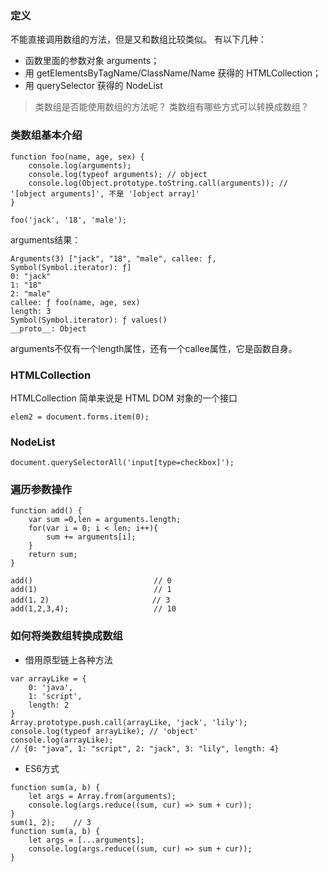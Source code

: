 ### 定义
不能直接调用数组的方法，但是又和数组比较类似。
有以下几种：
+ 函数里面的参数对象 arguments；
+ 用 getElementsByTagName/ClassName/Name 获得的 HTMLCollection；
+ 用 querySelector 获得的 NodeList

> 类数组是否能使用数组的方法呢？
> 类数组有哪些方式可以转换成数组？

### 类数组基本介绍
```
function foo(name, age, sex) {
    console.log(arguments);
    console.log(typeof arguments); // object
    console.log(Object.prototype.toString.call(arguments)); // '[object arguments]', 不是 '[object array]'
}

foo('jack', '18', 'male');
```

arguments结果：
```
Arguments(3) ["jack", "18", "male", callee: ƒ, Symbol(Symbol.iterator): ƒ]
0: "jack"
1: "18"
2: "male"
callee: ƒ foo(name, age, sex)
length: 3
Symbol(Symbol.iterator): ƒ values()
__proto__: Object
```
arguments不仅有一个length属性，还有一个callee属性，它是函数自身。

### HTMLCollection
HTMLCollection 简单来说是 HTML DOM 对象的一个接口
```
elem2 = document.forms.item(0);

```

### NodeList
```
document.querySelectorAll('input[type=checkbox]');
```

### 遍历参数操作
```
function add() {
    var sum =0,len = arguments.length;
    for(var i = 0; i < len; i++){
        sum += arguments[i];
    }
    return sum;
}

add()                           // 0
add(1)                          // 1
add(1，2)                       // 3
add(1,2,3,4);                   // 10

```

### 如何将类数组转换成数组
+ 借用原型链上各种方法
```
var arrayLike = { 
    0: 'java',
    1: 'script',
    length: 2
} 
Array.prototype.push.call(arrayLike, 'jack', 'lily'); 
console.log(typeof arrayLike); // 'object'
console.log(arrayLike);
// {0: "java", 1: "script", 2: "jack", 3: "lily", length: 4}
```
+ ES6方式
```
function sum(a, b) {
    let args = Array.from(arguments);
    console.log(args.reduce((sum, cur) => sum + cur));
}
sum(1, 2);    // 3
function sum(a, b) {
    let args = [...arguments];
    console.log(args.reduce((sum, cur) => sum + cur));
}
```


